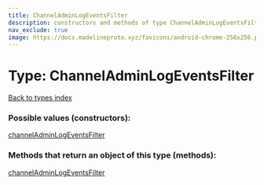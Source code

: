 ```yaml
---
title: ChannelAdminLogEventsFilter
description: constructors and methods of type ChannelAdminLogEventsFilter
nav_exclude: true
image: https://docs.madelineproto.xyz/favicons/android-chrome-256x256.png
---
```

# Type: ChannelAdminLogEventsFilter
[Back to types index](index.md)



### Possible values (constructors):

[channelAdminLogEventsFilter](../constructors/channelAdminLogEventsFilter.md)  



### Methods that return an object of this type (methods):



[channelAdminLogEventsFilter](../constructors/channelAdminLogEventsFilter.md)  

